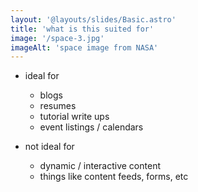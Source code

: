 ```yaml
---
layout: '@layouts/slides/Basic.astro'
title: 'what is this suited for'
image: '/space-3.jpg'
imageAlt: 'space image from NASA'
---
```

- ideal for
  - blogs
  - resumes
  - tutorial write ups
  - event listings / calendars

- not ideal for
  - dynamic / interactive content
  - things like content feeds, forms, etc
